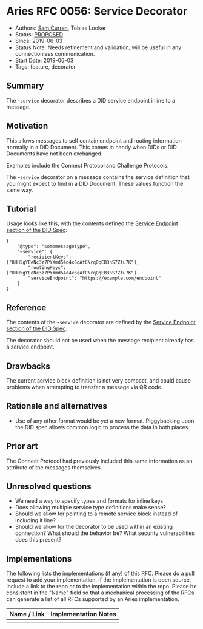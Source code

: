 # Aries RFC 0056: Service Decorator

- Authors: [Sam Curren](sam@sovrin.org), Tobias Looker
- Status: [PROPOSED](/README.md#proposed)
- Since: 2019-06-03
- Status Note: Needs refinement and validation, will be useful in any connectionless communication.
- Start Date: 2019-06-03
- Tags: feature, decorator

## Summary

The `~service` decorator describes a DID service endpoint inline to a message.

## Motivation

This allows messages to self contain endpoint and routing information normally in a DID Document. This comes in handy when DIDs or DID Documents have not been exchanged.

Examples include the Connect Protocol and Challenge Protocols.

The `~service` decorator on a message contains the service definition that you might expect to find in a DID Document. These values function the same way.

## Tutorial

Usage looks like this, with the contents defined the [Service Endpoint section of the DID Spec](https://w3c-ccg.github.io/did-spec/#service-endpoints):

```json=
{
    "@type": "somemessagetype",
    "~service": {
        "recipientKeys": ["8HH5gYEeNc3z7PYXmd54d4x6qAfCNrqQqEB3nS7Zfu7K"],
        "routingKeys": ["8HH5gYEeNc3z7PYXmd54d4x6qAfCNrqQqEB3nS7Zfu7K"]
        "serviceEndpoint": "https://example.com/endpoint"
    }
}
```



## Reference

The contents of the `~service` decorator are defined by the  [Service Endpoint section of the DID Spec](https://w3c-ccg.github.io/did-spec/#service-endpoints).

The decorator should not be used when the message recipient already has a service endpoint.

## Drawbacks

The current service block definition is not very compact, and could cause problems when attempting to transfer a message via QR code.

## Rationale and alternatives

- Use of any other format would be yet a new format. Piggybacking upon the DID spec allows common logic to process the data in both places.

## Prior art

The Connect Protocol had previously included this same information as an attribute of the messages themselves.

## Unresolved questions

- We need a way to specify types and formats for inline keys
- Does allowing multiple service type definitions make sense?
- Should we allow for pointing to a remote service block instead of including it line?
- Should we allow for the decorator to be used within an existing connection? What should the behavior be? What security vulnerabilities does this present?

## Implementations

The following lists the implementations (if any) of this RFC. Please do a pull request to add your implementation. If the implementation is open source, include a link to the repo or to the implementation within the repo. Please be consistent in the "Name" field so that a mechanical processing of the RFCs can generate a list of all RFCs supported by an Aries implementation.

Name / Link | Implementation Notes
--- | ---
 |  |
